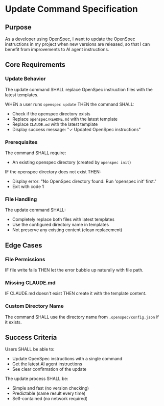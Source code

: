 # Update Command Specification

## Purpose

As a developer using OpenSpec, I want to update the OpenSpec instructions in my project when new versions are released, so that I can benefit from improvements to AI agent instructions.

## Core Requirements

### Update Behavior

The update command SHALL replace OpenSpec instruction files with the latest templates.

WHEN a user runs `openspec update` THEN the command SHALL:
- Check if the openspec directory exists
- Replace `openspec/README.md` with the latest template
- Replace `CLAUDE.md` with the latest template
- Display success message: "✓ Updated OpenSpec instructions"

### Prerequisites

The command SHALL require:
- An existing openspec directory (created by `openspec init`)

IF the openspec directory does not exist THEN:
- Display error: "No OpenSpec directory found. Run 'openspec init' first."
- Exit with code 1

### File Handling

The update command SHALL:
- Completely replace both files with latest templates
- Use the configured directory name in templates
- Not preserve any existing content (clean replacement)

## Edge Cases

### File Permissions
IF file write fails THEN let the error bubble up naturally with file path.

### Missing CLAUDE.md
IF CLAUDE.md doesn't exist THEN create it with the template content.

### Custom Directory Name
The command SHALL use the directory name from `.openspec/config.json` if it exists.

## Success Criteria

Users SHALL be able to:
- Update OpenSpec instructions with a single command
- Get the latest AI agent instructions
- See clear confirmation of the update

The update process SHALL be:
- Simple and fast (no version checking)
- Predictable (same result every time)
- Self-contained (no network required)